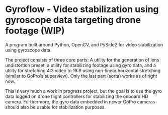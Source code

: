 # Gyroflow - Video stabilization using gyroscope data targeting drone footage (WIP)

A program built around Python, OpenCV, and PySide2 for video stabilization using gyroscope data. 

The project consists of three core parts: A utility for the generation of lens undistortion preset, a utility for stabilizing footage using gyro data, and a utility for stretching 4:3 video to 16:9 using non-linear horizontal stretching (similar to GoPro's superview). Only the last part (sorta) works as of right now.

This is very much a work in progress project, but the goal is to use the gyro data logged on drone flight controllers for stabilizing the onboard HD camera. Furthermore, the gyro data embedded in newer GoPro cameras should also be usable for stabilization purposes.